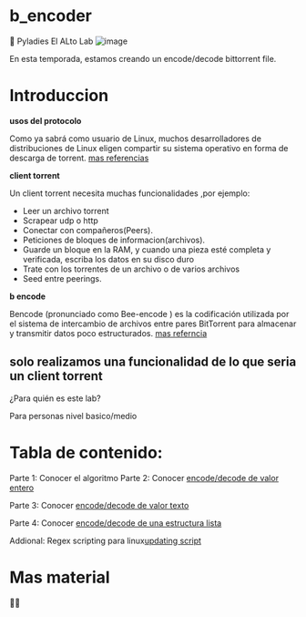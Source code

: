 # b_encoder
📢 Pyladies El ALto Lab
![image](https://media.giphy.com/media/S9i8jJxTvAKVHVMvvW/giphy.gif)

En esta temporada, estamos creando un encode/decode bittorrent file.


# Introduccion



__usos del protocolo__

Como ya sabrá como usuario de Linux, muchos desarrolladores de distribuciones de Linux eligen compartir su sistema operativo en forma de descarga de torrent. [mas referencias](https://linuxconfig.org/how-to-create-and-share-torrent-on-linux)

__client torrent__

Un client torrent necesita muchas funcionalidades ,por ejemplo:
- Leer un archivo torrent
- Scrapear udp o http
- Conectar con compañeros(Peers).
- Peticiones de bloques de informacion(archivos).
- Guarde un bloque en la RAM, y cuando una pieza esté completa y verificada, escriba los datos en su disco duro
- Trate con los torrentes de un archivo o de varios archivos
- Seed entre peerings.

__b encode__

Bencode (pronunciado como Bee-encode ) es la codificación utilizada por el sistema de intercambio de archivos entre pares BitTorrent para almacenar y transmitir datos poco estructurados. [mas referncia](https://en.wikipedia.org/wiki/Bencode)

## solo realizamos una funcionalidad de lo que seria un client torrent

¿Para quién es este lab?

Para personas nivel basico/medio  

# Tabla de contenido:

Parte 1: Conocer el algoritmo 
Parte 2: Conocer [encode/decode de valor entero](https://github.com/libialany/b_encoder/blob/main/int_encode_decode_.py)

Parte 3: Conocer [encode/decode de valor texto](https://github.com/libialany/b_encoder/blob/main/str_encode_decode.py)

Parte 4: Conocer [encode/decode de una estructura lista](https://github.com/libialany/b_encoder/blob/main/ls_encode_decode.py)

Addional: Regex scripting para linux[updating script](https://gist.github.com/yumminhuang/8b1502a49d8b20a6ae70)

# Mas material
 🤷‍♂️ 
